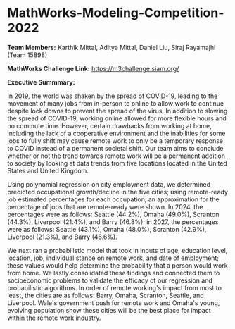 # MathWorks-Modeling-Competition-2022
**Team Members:** Karthik Mittal, Aditya Mittal, Daniel Liu, Siraj Rayamajhi (Team 15898)

**MathWorks Challenge Link:** https://m3challenge.siam.org/

**Executive Summmary:**

In 2019, the world was shaken by the spread of COVID-19, leading to the movement of many jobs from in-person to online to allow work to continue despite lock downs to prevent the spread of the virus. In addition to slowing the spread of COVID-19, working online allowed for more flexible hours and no commute time. However, certain drawbacks from working at home, including the lack of a cooperative environment and the inabilities for some jobs to fully shift may cause remote work to only be a temporary response to COVID instead of a permanent societal shift. Our team aims to conclude whether or not the trend towards remote work will be a permanent addition to society by looking at data trends from five locations located in the United States and United Kingdom.

Using polynomial regression on city employment data, we determined predicted occupational growth/decline in the five cities; using remote-ready job estimated percentages for each occupation, an approximation for the percentage of jobs that are remote-ready were shown. In 2024, the percentages were as follows: Seattle (44.2%), Omaha (49.0%), Scranton (44.3%), Liverpool (21.4%), and Barry (46.8%); in 2027, the percentages were as follows: Seattle (43.1%), Omaha (48.0%), Scranton (42.9%), Liverpool (21.3%), and Barry (46.6%).

We next ran a probabilistic model that took in inputs of age, education level, location, job, individual stance on remote work, and date of employment; these values would help determine the probability that a person would work from home. We lastly consolidated these findings and connected them to socioeconomic problems to validate the efficacy of our regression and probabilistic algorithms. In order of remote working's impact from most to least, the cities are as follows: Barry, Omaha, Scranton, Seattle, and Liverpool. Wale's government push for remote work and Omaha's young, evolving population show these cities will be the best place for impact within the remote work industry.
